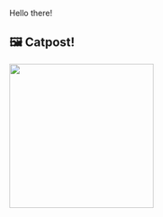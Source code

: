 Hello there!



## 🖼️ Catpost!

<sub>
    <img src="https://cdn2.thecatapi.com/images/agn.jpg" height="256">
</sub>

